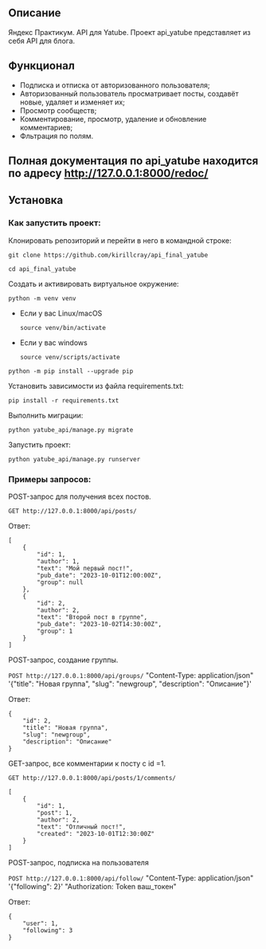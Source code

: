 ## Описание

Яндекс Практикум. API для Yatube.
Проект api_yatube представляет из себя API для блога.

## Функционал

- Подписка и отписка от авторизованного пользователя;
- Авторизованный пользователь просматривает посты, создавёт новые, удаляет и изменяет их;
- Просмотр сообществ;
- Комментирование, просмотр, удаление и обновление комментариев;
- Фльтрация по полям.
##
## Полная документация по api_yatube находится по адресу http://127.0.0.1:8000/redoc/
## Установка


### Как запустить проект:

Клонировать репозиторий и перейти в него в командной строке:

```
git clone https://github.com/kirillcray/api_final_yatube
```

```
cd api_final_yatube
```

Cоздать и активировать виртуальное окружение:

```
python -m venv venv
```

* Если у вас Linux/macOS

    ```
    source venv/bin/activate
    ```

* Если у вас windows

    ```
    source venv/scripts/activate
    ```

```
python -m pip install --upgrade pip
```

Установить зависимости из файла requirements.txt:

```
pip install -r requirements.txt
```

Выполнить миграции:

```
python yatube_api/manage.py migrate
```

Запустить проект:

```
python yatube_api/manage.py runserver
```


### Примеры запросов:

POST-запрос для получения всех постов.

`GET http://127.0.0.1:8000/api/posts/`

Ответ:

```
[
    {
        "id": 1,
        "author": 1,
        "text": "Мой первый пост!",
        "pub_date": "2023-10-01T12:00:00Z",
        "group": null
    },
    {
        "id": 2,
        "author": 2,
        "text": "Второй пост в группе",
        "pub_date": "2023-10-02T14:30:00Z",
        "group": 1
    }
]
```


POST-запрос, создание группы.

`POST http://127.0.0.1:8000/api/groups/`
"Content-Type: application/json"
'{"title": "Новая группа", "slug": "newgroup", "description": "Описание"}'

Ответ:

```
{
    "id": 2,
    "title": "Новая группа",
    "slug": "newgroup",
    "description": "Описание"
}
```

GET-запрос, все комментарии к посту с id =1.

`GET http://127.0.0.1:8000/api/posts/1/comments/`

```
[
    {
        "id": 1,
        "post": 1,
        "author": 2,
        "text": "Отличный пост!",
        "created": "2023-10-01T12:30:00Z"
    }
]
```

POST-запрос, подписка на пользователя

`POST http://127.0.0.1:8000/api/follow/`
"Content-Type: application/json"
'{"following": 2}'
"Authorization: Token ваш_токен"

Ответ:

```
{
    "user": 1,
    "following": 3
}

